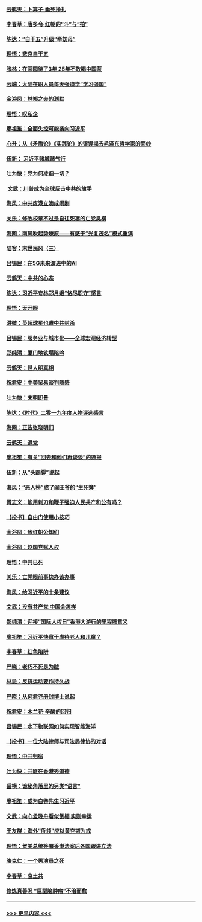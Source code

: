 #### [云鹤天：卜算子‧垂死挣扎](../pages/nsc993/n11739956.md?t=12241111) 
#### [李春草：唐多令‧红朝的“斗”与“拍”](../pages/nsc993/n11739830.md?t=12241111) 
#### [陈达：“自干五”升级“牵妨母”](../pages/nsc993/n11739724.md?t=12241111) 
#### [理悟：悲哀自干五](../pages/nsc993/n11739547.md?t=12241111) 
#### [张林：在茶园待了3年 25年不敢喝中国茶](../pages/nsc993/n11739240.md?t=12241111) 
#### [云端：大陆在职人员每天强迫学“学习强国”](../pages/nsc993/n11738735.md?t=12241111) 
#### [金浴凤：林郑之夫的渊默](../pages/nsc993/n11737735.md?t=12241111) 
#### [理悟：叹私企](../pages/nsc993/n11737715.md?t=12241111) 
#### [廖祖笙：全面失控可能袭向习近平](../pages/nsc993/n11737704.md?t=12241111) 
#### [心升：从《矛盾论》《实践论》的谬误揭去毛泽东哲学家的面纱](../pages/nsc993/n11736962.md?t=12241111) 
#### [伍新： 习近平赌城赌气行](../pages/nsc993/n11736929.md?t=12241111) 
#### [吐为快：党为何凌蹈一切？](../pages/nsc993/n11736915.md?t=12241111) 
#### [ 文武：川普成为全球反击中共的旗手](../pages/nsc993/n11736882.md?t=12241111) 
#### [海风：中共废港立澳成闹剧](../pages/nsc993/n11735857.md?t=12241111) 
#### [关乐：修改校章不过是自往死凑的亡党臭棋](../pages/nsc993/n11735097.md?t=12241111) 
#### [海网：南风吹起势燎原——有感于“光复茂名”模式重演](../pages/nsc993/n11732308.md?t=12241111) 
#### [陆客：末世民风（三）](../pages/nsc993/n11732211.md?t=12241111) 
#### [吕锡民：在5G未来演进中的AI](../pages/nsc993/n11730010.md?t=12241111) 
#### [云鹤天：中共的心态](../pages/nsc993/n11729906.md?t=12241111) 
#### [陈达：习近平夸林郑月娥“恪尽职守”感言](../pages/nsc993/n11729881.md?t=12241111) 
#### [理悟：天开眼](../pages/nsc993/n11729699.md?t=12241111) 
#### [洪微：英超球星也遭中共封杀](../pages/nsc993/n11727243.md?t=12241111) 
#### [吕锡民：服务业与城市化——全球宏观经济转型](../pages/nsc993/n11725845.md?t=12241111) 
#### [郑纯清：厦门地铁塌陷吟](../pages/nsc993/n11725813.md?t=12241111) 
#### [云鹤天：世人明真相](../pages/nsc993/n11725621.md?t=12241111) 
#### [祝君安：中美贸易谈判随感](../pages/nsc993/n11725609.md?t=12241111) 
#### [吐为快：末朝即景](../pages/nsc993/n11723365.md?t=12241111) 
#### [陈达：《时代》二零一九年度人物评选感言](../pages/nsc993/n11723337.md?t=12241111) 
#### [海网：正告张晓明们](../pages/nsc993/n11723228.md?t=12241111) 
#### [云鹤天：退党](../pages/nsc993/n11723056.md?t=12241111) 
#### [廖祖笙：有关“回去和他们再谈谈”的通报](../pages/nsc993/n11722442.md?t=12241111) 
#### [伍新：从“头踢脚”说起](../pages/nsc993/n11722429.md?t=12241111) 
#### [海风：“恶人榜”成了阎王爷的“生死簿”](../pages/nsc993/n11722272.md?t=12241111) 
#### [胥志义：能用剌刀和鞭子强迫人民共产和公有吗？](../pages/nsc993/n11720569.md?t=12241111) 
#### [【投书】自由门使用小技巧](../pages/nsc993/n11720180.md?t=12241111) 
#### [金浴凤：致红朝公知们](../pages/nsc993/n11720563.md?t=12241111) 
#### [金浴凤：赵国党赋人权](../pages/nsc993/n11720533.md?t=12241111) 
#### [理悟：中共已死](../pages/nsc993/n11720233.md?t=12241111) 
#### [关乐：亡党眼前事快办该办事](../pages/nsc993/n11719160.md?t=12241111) 
#### [海风：给习近平的十条建议](../pages/nsc993/n11717616.md?t=12241111) 
#### [文武：没有共产党 中国会怎样](../pages/nsc993/n11717584.md?t=12241111) 
#### [郑纯清：迎接“国际人权日”香港大游行的里程牌意义](../pages/nsc993/n11717417.md?t=12241111) 
#### [廖祖笙：习近平快意于虐待老人和儿童？](../pages/nsc993/n11715313.md?t=12241111) 
#### [李春草：红色陷阱](../pages/nsc993/n11715029.md?t=12241111) 
#### [严晓：老朽不死是为贼](../pages/nsc993/n11712910.md?t=12241111) 
#### [林忌：反抗运动要作持久战](../pages/nsc993/n11712623.md?t=12241111) 
#### [严晓：从何君尧册封博士说起](../pages/nsc993/n11712465.md?t=12241111) 
#### [祝君安：木兰花·辛酸的回归](../pages/nsc993/n11712381.md?t=12241111) 
#### [吕锡民：水下物联网如何实现智能海洋](../pages/nsc993/n11711158.md?t=12241111) 
#### [【投书】一位大陆律师与司法局律协的对话](../pages/nsc993/n11709675.md?t=12241111) 
#### [理悟：中共归宿](../pages/nsc993/n11710059.md?t=12241111) 
#### [吐为快：共匪在香港秀道德](../pages/nsc993/n11709979.md?t=12241111) 
#### [岳横：诡秘角落里的另类“语言”](../pages/nsc993/n11709792.md?t=12241111) 
#### [廖祖笙：或为白卷先生习近平](../pages/nsc993/n11708330.md?t=12241111) 
#### [文武：向心孟晚舟看似倒楣 实则幸运](../pages/nsc993/n11708236.md?t=12241111) 
#### [王友群：海外“侨领”应以黄克锵为戒](../pages/nsc993/n11706176.md?t=12241111) 
#### [理悟：贺美总统签署香港法案后各国跟进立法](../pages/nsc993/n11706853.md?t=12241111) 
#### [骆克仁：一个男演员之死](../pages/nsc993/n11706677.md?t=12241111) 
#### [李春草：哀土共](../pages/nsc993/n11706255.md?t=12241111) 
#### [修炼真善忍 “巨型脑肿瘤”不治而愈](../pages/nsc993/n11705340.md?t=12241111) 

----
#### [ >>> 更早内容 <<< ](../indexes/nsc993-earlier.md)
